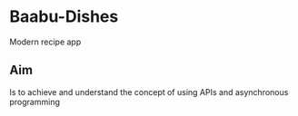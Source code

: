 # Baabu-Dishes
Modern recipe app
## Aim
Is to achieve and understand the concept of using APIs and asynchronous programming

